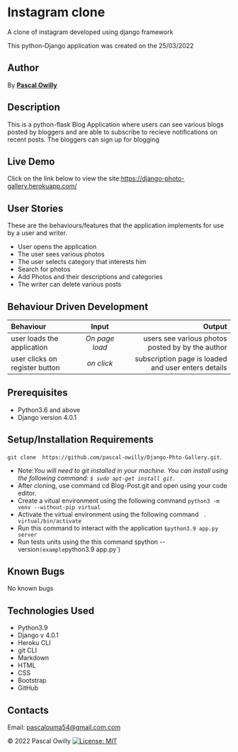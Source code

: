 # Instagram clone

A clone of instagram developed using django framework

This python-Django application was created on the 25/03/2022

 ## Author
 
 By **[Pascal Owilly](https://github.com/Pascal-Owilly)**


## Description
This is a python-flask Blog Application where users can see various blogs posted by bloggers and are able to subscribe to recieve notifications on recent posts. The bloggers can sign up for blogging 
## Live Demo
Click on the link below to view the site:https://django-photo-gallery.herokuapp.com/

## User Stories
These are the behaviours/features that the application implements for use by a user and writer.

* User opens the application
* The user sees various photos 
* The user selects category that interests him
* Search for photos
* Add Photos and their descriptions and categories
* The writer can delete various posts

## Behaviour Driven Development
| Behaviour | Input | Output |
| :---------------- | :---------------: | ------------------: |
| user loads the application | *On page load* | users see various photos posted by by the author |
| user clicks on register button | *on click* | subscription page is loaded and user enters details| writer clicks on delete photo he creates | *on page load* | the photo is deleted|

## Prerequisites
* Python3.6 and above
* Django version 4.0.1

## Setup/Installation Requirements
`git clone  https://github.com/pascal-owilly/Django-Phto-Gallery.git`. 
* Note:<em>You will need to git installed in your machine. You can install using the following command: `$ sudo apt-get install git.`</em>
* After cloning, use command cd Blog-Post.git and open using your code editor. 
* Create a vitual environment using the following command `python3 -m venv --without-pip virtual`
* Activate the virtual environment using the following command ` . virtual/bin/activate`
* Run this command  to interact with the application `$python3.9 app.py server`
* Run tests units using the this command `$`python --version` (example `python3.9 app.py`) 

## Known Bugs

No known bugs

## Technologies Used
- Python3.9
- Django v 4.0.1
- Heroku CLI
- git CLI
- Markdown
- HTML
- CSS
- Bootstrap
- GitHub

## Contacts
Email: pascalouma54@gmail.com.com

&#169; 2022 Pascal Owilly
[![License: MIT](https://img.shields.io/badge/License-MIT-yellow.svg)](https://opensource.org/licenses/MIT)
